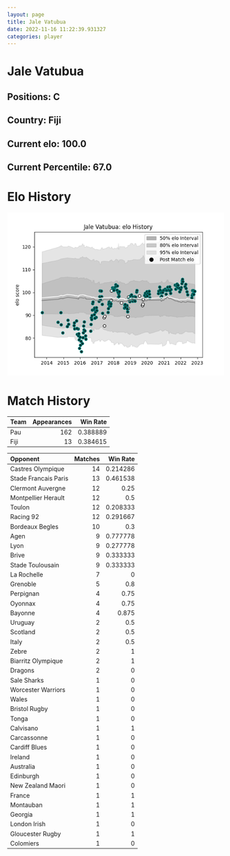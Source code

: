 ```yaml
---  
layout: page  
title: Jale Vatubua  
date: 2022-11-16 11:22:39.931327  
categories: player  
---
```

# Jale Vatubua

## Positions: C

## Country: Fiji

## Current elo: 100.0

## Current Percentile: 67.0

# Elo History


![elo history](history_JaleVatubua.png)
# Match History


| Team   |   Appearances |   Win Rate |
|:-------|--------------:|-----------:|
| Pau    |           162 |   0.388889 |
| Fiji   |            13 |   0.384615 |

| Opponent             |   Matches |   Win Rate |
|:---------------------|----------:|-----------:|
| Castres Olympique    |        14 |   0.214286 |
| Stade Francais Paris |        13 |   0.461538 |
| Clermont Auvergne    |        12 |   0.25     |
| Montpellier Herault  |        12 |   0.5      |
| Toulon               |        12 |   0.208333 |
| Racing 92            |        12 |   0.291667 |
| Bordeaux Begles      |        10 |   0.3      |
| Agen                 |         9 |   0.777778 |
| Lyon                 |         9 |   0.277778 |
| Brive                |         9 |   0.333333 |
| Stade Toulousain     |         9 |   0.333333 |
| La Rochelle          |         7 |   0        |
| Grenoble             |         5 |   0.8      |
| Perpignan            |         4 |   0.75     |
| Oyonnax              |         4 |   0.75     |
| Bayonne              |         4 |   0.875    |
| Uruguay              |         2 |   0.5      |
| Scotland             |         2 |   0.5      |
| Italy                |         2 |   0.5      |
| Zebre                |         2 |   1        |
| Biarritz Olympique   |         2 |   1        |
| Dragons              |         2 |   0        |
| Sale Sharks          |         1 |   0        |
| Worcester Warriors   |         1 |   0        |
| Wales                |         1 |   0        |
| Bristol Rugby        |         1 |   0        |
| Tonga                |         1 |   0        |
| Calvisano            |         1 |   1        |
| Carcassonne          |         1 |   0        |
| Cardiff Blues        |         1 |   0        |
| Ireland              |         1 |   0        |
| Australia            |         1 |   0        |
| Edinburgh            |         1 |   0        |
| New Zealand Maori    |         1 |   0        |
| France               |         1 |   1        |
| Montauban            |         1 |   1        |
| Georgia              |         1 |   1        |
| London Irish         |         1 |   0        |
| Gloucester Rugby     |         1 |   1        |
| Colomiers            |         1 |   0        |
